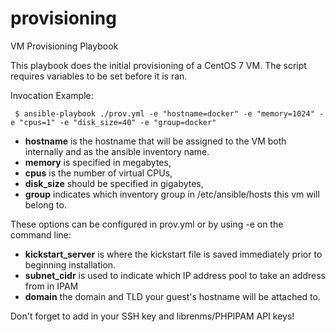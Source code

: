 # provisioning

VM Provisioning Playbook

This playbook does the initial provisioning of a CentOS 7 VM.  The script requires variables to be set before it is ran.  

Invocation Example:

     $ ansible-playbook ./prov.yml -e "hostname=docker" -e "memory=1024" -e "cpus=1" -e "disk_size=40" -e "group=docker"

 * __hostname__ is the hostname that will be assigned to the VM both internally and as the ansible inventory name.
 * __memory__ is specified in megabytes,
 * __cpus__ is the number of virtual CPUs,
 * __disk_size__ should be specified in gigabytes,
 * __group__ indicates which inventory group in /etc/ansible/hosts this vm will belong to.

These options can be configured in prov.yml or by using -e on the command line:

  * __kickstart_server__ is where the kickstart file is saved immediately prior to beginning installation.
  * __subnet_cidr__ is used to indicate which IP address pool to take an address from in IPAM
  * __domain__ the domain and TLD your guest's hostname will be attached to.
  
  Don't forget to add in your SSH key and librenms/PHPIPAM API keys!
  

